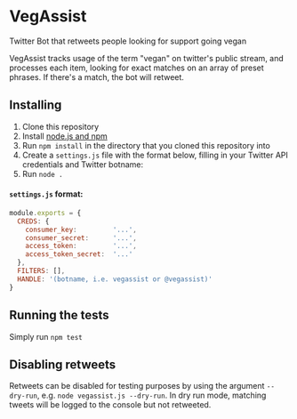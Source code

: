 # VegAssist
Twitter Bot that retweets people looking for support going vegan

VegAssist tracks usage of the term "vegan" on twitter's public stream, and processes each item, looking for exact matches on an array of preset phrases. If there's a match, the bot will retweet.

## Installing

1. Clone this repository
2. Install [node.js and npm](https://nodejs.org)
3. Run `npm install` in the directory that you cloned this repository into
4. Create a `settings.js` file with the format below, filling in your Twitter API credentials and Twitter botname:
5. Run `node .`

#### `settings.js` format:
```javascript
module.exports = {
  CREDS: {
    consumer_key:         '...',
    consumer_secret:      '...',
    access_token:         '...',
    access_token_secret:  '...'
  },
  FILTERS: [],
  HANDLE: '(botname, i.e. vegassist or @vegassist)'
}
```

## Running the tests

Simply run `npm test`

## Disabling retweets

Retweets can be disabled for testing purposes by using the argument `--dry-run`, e.g. `node vegassist.js --dry-run`. In dry run mode, matching tweets will be logged to the console but not retweeted.

